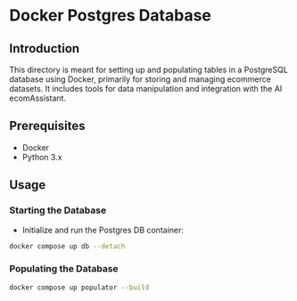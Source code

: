 # Docker Postgres Database

## Introduction
This directory is meant for setting up and populating tables in a PostgreSQL database using Docker, primarily for storing and managing ecommerce datasets. It includes tools for data manipulation and integration with the AI ecomAssistant.

## Prerequisites
- Docker
- Python 3.x

## Usage

### Starting the Database
- Initialize and run the Postgres DB container:
```bash
docker compose up db --detach
```

### Populating the Database
```bash
docker compose up populator --build
```